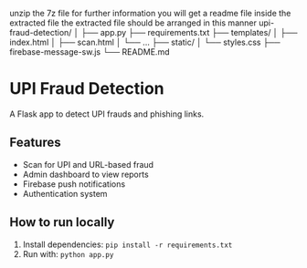 unzip the 7z file 
for further information you will get a readme file inside the extracted file
the extracted file should be arranged in this manner 
upi-fraud-detection/
│
├── app.py
├── requirements.txt
├── templates/
│   ├── index.html
│   ├── scan.html
│   └── ...
├── static/
│   └── styles.css
├── firebase-message-sw.js
└── README.md
# UPI Fraud Detection

A Flask app to detect UPI frauds and phishing links.

## Features
- Scan for UPI and URL-based fraud
- Admin dashboard to view reports
- Firebase push notifications
- Authentication system

## How to run locally
1. Install dependencies: `pip install -r requirements.txt`
2. Run with: `python app.py`

